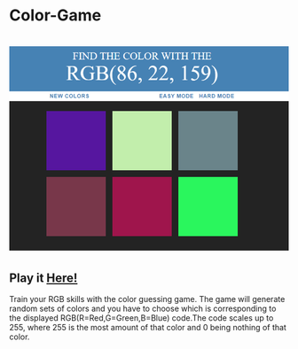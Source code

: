 # Color-Game
# <img src="color.PNG">
## Play it <a href="https://davidkitz.github.io/Color-Game/"> Here! </a>
Train your RGB skills with the color guessing game. The game will generate random sets of colors and you have to choose which is corresponding to the displayed RGB(R=Red,G=Green,B=Blue) code.The code scales up to 255, where 255 is the most amount of that color and 0 being nothing of that color.


